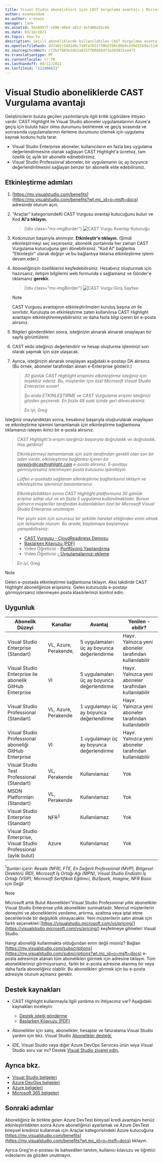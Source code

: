 ```yaml
---
title: Visual Studio abonelikleri için CAST Vurgulama avantajı | Microsoft Docs
author: evanwindom
ms.author: v-evwin
manager: lank
ms.assetid: 92e8957f-c690-46bd-a812-3efd06a2bc6b
ms.date: 03/18/2021
ms.topic: how-to
description: Seçili aboneliklerde kullanılabilen CAST Vurgulama avantajı hakkında Visual Studio öğrenin
ms.openlocfilehash: d37a02c54d2d0c7a9fa7831f30bd709c86b9c439d15b9ac1149ee0df0154f291
ms.sourcegitcommit: c72b2f603e1eb3a4157f00926df2e263831ea472
ms.translationtype: MT
ms.contentlocale: tr-TR
ms.lasthandoff: 08/12/2021
ms.locfileid: "121406833"
---
```

# <a name="the-cast-highlight-benefit-in-visual-studio-subscriptions"></a>Visual Studio aboneliklerde CAST Vurgulama avantajı
Geliştiricilerin buluta geçilen yazılımlarıyla ilgili kritik içgörülere ihtiyacı vardır. CAST Highlight ile Visual Studio aboneler uygulamalarının Azure'a geçiş için buluta hazır olma durumunu belirlemek ve geçiş sırasında ve sonrasında uygulamalarının ilerleme durumunu izlemek için uygulama kaynak kodunu hızla tarar.

- Visual Studio Enterprise aboneler, kullanıcıların en fazla beş uygulama değerlendirmesine olanak sağlayan CAST Highlight'a ücretsiz, tam özellik üç aylık bir abonelik edinebilirsiniz.
- Visual Studio Professional aboneler, bir uygulamanın üç ay boyunca değerlendirilmesini sağlayan benzer bir abonelik elde edebilirsiniz.

## <a name="activation-steps"></a>Etkinleştirme adımları
1. [https://my.visualstudio.com/benefits](https://my.visualstudio.com/benefits?wt.mc_id=o~msft~docs) adresinde oturum açın.

2. "Araçlar" kategorisindeKI CAST Vurgusu avantajı kutucuğunu bulun ve Kod **Al'a tıklayın.**

   > [!div class="mx-imgBorder"]
   > ![CAST Vurgu Avantajı Kutucuğu](_img/vs-cast-highlight/vs-cast-highlight-tile.png "Başlamak için CAST Vurgu avantajı kutucuğunun 'Kod Al'a tıklayın.")

0. Kodunuzun başarıyla alınmıştır.  **Etkinleştir'e tıklayın.** (Şimdi etkinleştirmeyi seç seçerseniz, abonelik portalında her zaman CAST Vurgulama kutucuğuna geri dönebilirsiniz.  "Kod Al" bağlantısı "Etkinleştir" olarak değişir ve bu bağlantıya tıklarsa etkinleştirme işlemi devam eder.)

0. Aboneliğinizin özelliklerini keşfedebilirsiniz.  Hesabınız oluşturmak için hazırsanız, iletişim bilgilerini web formunda s sağlamanız ve Gönder'e tıklamanız **gerekir.**

    > [!div class="mx-imgBorder"]
    > ![CAST Vurgu Giriş Sayfası](_img/vs-cast-highlight/vs-cast-highlight-landing.png "CAST aboneliğinizi etkinleştirmek için kişisel bilgilerinizi sağlama.")

   > [!NOTE]
   > CAST Vurgusu avantajının etkinleştirilmeleri kuruluş başına on ile sınırlıdır.  Kuruluşta on etkinleştirme zaten kullanılırsa CAST Highlight avantajını etkinleştiremeyebilirsiniz ve daha fazla bilgi içeren bir e-posta alırsınız.

0. Bilgileri gönderdikten sonra, isteğinizin alınarak alınarak onaylayan bir sayfa görüntülenir.

0. CAST ekibi isteğinizi değerlendirir ve hesap oluşturma işleminizi son olarak yapmak için size ulaşacak.

0. Ayrıca, isteğinizin alınarak onaylayan aşağıdaki e-postayı DA alırsınız.  (Bu örnek, aboneler tarafından alınan e-Enterprise gösterir.)

   > *30 günlük CAST Highlight erişimini etkinleştirme isteğiniz için teşekkür ederiz. Bu, müşteriler için özel Microsoft Visual Studio Enterprise sunar!*
   >
   > *Şu anda ETKINLEŞTIRME ve CAST Vurgulama erişimi isteğinizi gözden geçirerek. En fazla 48 saat içinde geri döneceksiniz.*
   >
   > *En iyi,* 
   >  *Greg*

İsteğiniz onaylandıktan sonra, hesabınız başarıyla oluşturularak onaylayan ve etkinleştirme işlemini tamamlamak için etkinleştirme bağlantısına tıklamanızı isteyen ikinci bir e-posta alırsınız.

   > *CAST Highlight'a erişim isteğinizi başarıyla doğruladık ve doğruladık. Hoş geldiniz!*
   >
   > *Etkinleştirmeyi tamamlamak için sizin tarafından gerekli olan son bir adım vardır. etkinleştirme bağlantısı içeren bir noreply@casthighlight.com e-posta alırsınız. E-postayı görmüyorsanız istenmeyen posta kutusunu işaretleyin.*
   >
   > *Lütfen e-postada sağlanan etkinleştirme bağlantısına tıklayın ve etkinleştirme işleminizi tamamlarsınız.*
   >
   > *Etkinleştirildikten sonra CAST Highlight platformuna 30 günlük erişime sahip olur ve en fazla 5 uygulama kullanılmaktadır. Bunun yalnızca müşteriler tarafından kullanılabilen özel bir Microsoft Visual Studio Enterprise unutmayın.*
   >
   > *Her şeyin sizin için sorunsuz bir şekilde hareket ettiğinden emin olmak için iletişimde olurum. Bu arada, başlamaya başlamaya yarayabilirsiniz:*
   >
   > - [CAST Vurgusu - CloudReadiness Demosu](https://www.youtube.com/watch?v=wFUpAzn1Iu8&feature=youtu.be)
   > - [Başlarken Kılavuzu (PDF)](https://casthighlight.com/Getting-Started-Guide.pdf)
   > - Video Öğreticisi - [Portföyünü Yapılandırma](https://www.youtube.com/watch?v=MDm8ln4vuGE)
   > - Video Öğreticisi [- Uygulamalarınızı ekleme](https://www.youtube.com/watch?v=x-7Dsn3Rmw4)
   >
   > *En iyi,* 
   >  *Greg*

   > [!NOTE]
   > Gelen e-postada etkinleştirme bağlantısına tıklayın.  Aksi takdirde CAST Highlight aboneliğinize erişesiniz. Gelen kutunuzda e-postayı görmüyorsanız istenmeyen posta klasörlerinizi kontrol edin.

## <a name="eligibility"></a>Uygunluk
| Abonelik Düzeyi                                                 |     Kanallar                                            | Avantaj                                                          | Yenilen -ebilir?    |
|--------------------------------------------------------------------|---------------------------------------------------------|------------------------------------------------------------------|---------------|
| Visual Studio Enterprise (Standart)   | VL, Azure, Perakende, | 5 uygulamaları üç ay boyunca değerlendirme|  Hayır.  Yalnızca yeni aboneler tarafından kullanılabilir          |
| Visual Studio Enterprise ile abonelik GitHub Enterprise  | Vl | 5 uygulamaları üç ay boyunca değerlendirme|  Hayır.  Yalnızca yeni aboneler tarafından kullanılabilir          |
| Visual Studio Professional (Standart) | VL, Azure, Perakende                                       | 1 uygulamayı üç ay boyunca değerlendirme                                                             |  Hayır.  Yalnızca yeni aboneler tarafından kullanılabilir                  |
| Visual Studio Professional aboneliği GitHub Enterprise | Vl                                       | 1 uygulamayı üç ay boyunca değerlendirme                                                            |  Hayır.  Yalnızca yeni aboneler tarafından kullanılabilir                  |
| Visual Studio Test Professional (Standart)                         | VL, Perakende                                              | Kullanılamaz                                             |  Yok           |
| MSDN Platformları (Standart)                                          | VL, Perakende                                              | Kullanılamaz                                              |  Yok          |
| Visual Studio Enterprise (Standart)  | NFR<sup>1</sup> |Kullanılamaz  | Yok |
| Visual Studio Enterprise, Visual Studio Professional (aylık bulut) | Azure | Kullanılamaz | Yok |

<sup>1</sup>*Şunları içerir: Resale (NFR), FTE, En Değerli Professional (MVP), Bölgesel Direktörü (RD), Microsoft İş Ortağı Ağı (MPN), Visual Studio Endüstri İş Ortağı (VSIP), Microsoft Sertifikalı Eğitimci, BizSpark, Imagine, NFR Basic* için Değil  

> [!NOTE]
> Microsoft artık Bulut Abonelikleri'Visual Studio Professional yıllık abonelikler Visual Studio Enterprise yıllık abonelikler sunmaktadır. Mevcut müşterilerin deneyimi ve aboneliklerini yenileme, artırma, azaltma veya iptal etme becerilerinde bir değişiklik olmayacaktır. Yeni müşterilerin satın almak için farklı seçenekleri [https://visualstudio.microsoft.com/vs/pricing/](https://visualstudio.microsoft.com/vs/pricing/) keşfetmeye gitmeleri Visual Studio.

Hangi aboneliği kullanmakta olduğundan emin değil misiniz?  Bağlan [https://my.visualstudio.com/subscriptions](https://my.visualstudio.com/subscriptions?wt.mc_id=o~msft~docs) e-posta adresinize atanan tüm abonelikleri görmek için adresine tıklayın. Tüm aboneliklerinizi görmüyorsanız, farklı bir e-posta adresine atanmış bir veya daha fazla aboneliğiniz olabilir.  Bu abonelikleri görmek için bu e-posta adresiyle oturum açmanız gerekir.

## <a name="support-resources"></a>Destek kaynakları
- CAST Highlight kullanmayla ilgili yardıma mı ihtiyacınız var?  Aşağıdaki kaynakları inceleyin:
  - [Destek isteği gönderme](https://casthighlight.com/support/)
  - [Başlarken Kılavuzu (PDF)](https://casthighlight.com/Getting-Started-Guide.pdf)

- Abonelikler için satış, abonelikler, hesaplar ve faturalama Visual Studio yardım için bkz. Visual Studio [Abonelikler desteği.](https://aka.ms/vssubscriberhelp)
- IDE, Visual Studio veya diğer Azure DevOps Services ürün veya Visual Studio soru var mı?  Destek [Visual Studio ziyaret edin.](https://visualstudio.microsoft.com/support/)

## <a name="see-also"></a>Ayrıca bkz.
- [Visual Studio belgeleri](/visualstudio/)
- [Azure DevOps belgeleri](/azure/devops/)
- [Azure belgeleri](/azure/)
- [Microsoft 365 belgeleri](/microsoft-365/)

## <a name="next-steps"></a>Sonraki adımlar
Aboneliğiniz ile birlikte gelen Azure DevTest bireysel kredi avantajını henüz etkinleştirildikten sonra Azure aboneliğinizi ayarlamak ve Azure DevTest bireysel kredinizi kullanmak için Araçlar kategorisindeki Azure kutucuğuna [https://my.visualstudio.com/benefits](https://my.visualstudio.com/benefits?wt.mc_id=o~msft~docs) tıklayın.

Ayrıca Greg'in e-postası ile bahsedilen tanıtım, kullanıcı kılavuzu ve öğretici videolarını da gözden unutmayın.